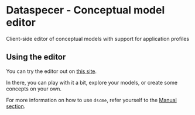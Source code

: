 # Dataspecer - Conceptual model editor

Client-side editor of conceptual models with support for application profiles

## Using the editor

You can try the editor out on [this site](https://tool.dataspecer.com/conceptual-model-editor).

In there, you can play with it a bit, explore your models, or create some concepts on your own.

For more information on how to use `dscme`, refer yourself to the [Manual section](./docs/main.md).
